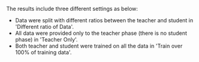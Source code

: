 The results include three different settings as below:
<ul>
    <li> Data were split with different ratios between the teacher and student in 'Different ratio of Data'. </li>
     <li>All data were provided only to the teacher phase (there is no student phase) in 'Teacher Only'. </li>
     <li>Both teacher and student were trained on all the data in 'Train over 100% of training data'. </li>
</ul>

